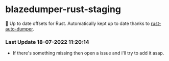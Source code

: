 # blazedumper-rust-staging

🚀 Up to date offsets for Rust. Automatically kept up to date thanks to [rust-auto-dumper](https://github.com/Akandesh/rust-auto-dumper).


### Last Update 18-07-2022 11:20:14
- If there's something missing then open a issue and i'll try to add it asap.